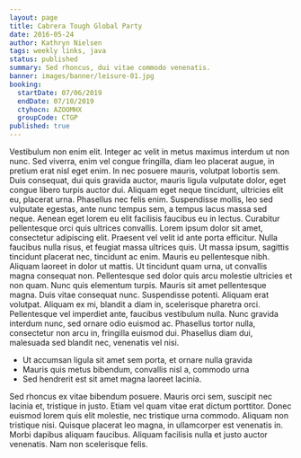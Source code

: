 ```yaml
---
layout: page
title: Cabrera Tough Global Party
date: 2016-05-24
author: Kathryn Nielsen
tags: weekly links, java
status: published
summary: Sed rhoncus, dui vitae commodo venenatis.
banner: images/banner/leisure-01.jpg
booking:
  startDate: 07/06/2019
  endDate: 07/10/2019
  ctyhocn: AZOOMHX
  groupCode: CTGP
published: true
---
```

Vestibulum non enim elit. Integer ac velit in metus maximus interdum ut non nunc. Sed viverra, enim vel congue fringilla, diam leo placerat augue, in pretium erat nisl eget enim. In nec posuere mauris, volutpat lobortis sem. Duis consequat, dui quis gravida auctor, mauris ligula vulputate dolor, eget congue libero turpis auctor dui. Aliquam eget neque tincidunt, ultricies elit eu, placerat urna. Phasellus nec felis enim. Suspendisse mollis, leo sed vulputate egestas, ante nunc tempus sem, a tempus lacus massa sed neque. Aenean eget lorem eu elit facilisis faucibus eu in lectus. Curabitur pellentesque orci quis ultrices convallis. Lorem ipsum dolor sit amet, consectetur adipiscing elit. Praesent vel velit id ante porta efficitur. Nulla faucibus nulla risus, et feugiat massa ultrices quis. Ut massa ipsum, sagittis tincidunt placerat nec, tincidunt ac enim. Mauris eu pellentesque nibh. Aliquam laoreet in dolor ut mattis.
Ut tincidunt quam urna, ut convallis magna consequat non. Pellentesque sed dolor quis arcu molestie ultricies et non quam. Nunc quis elementum turpis. Mauris sit amet pellentesque magna. Duis vitae consequat nunc. Suspendisse potenti. Aliquam erat volutpat. Aliquam ex mi, blandit a diam in, scelerisque pharetra orci. Pellentesque vel imperdiet ante, faucibus vestibulum nulla. Nunc gravida interdum nunc, sed ornare odio euismod ac. Phasellus tortor nulla, consectetur non arcu in, fringilla euismod dui. Phasellus diam dui, malesuada sed blandit nec, venenatis vel nisi.

* Ut accumsan ligula sit amet sem porta, et ornare nulla gravida
* Mauris quis metus bibendum, convallis nisl a, commodo urna
* Sed hendrerit est sit amet magna laoreet lacinia.

Sed rhoncus ex vitae bibendum posuere. Mauris orci sem, suscipit nec lacinia et, tristique in justo. Etiam vel quam vitae erat dictum porttitor. Donec euismod lorem quis elit molestie, nec tristique urna commodo. Aliquam non tristique nisi. Quisque placerat leo magna, in ullamcorper est venenatis in. Morbi dapibus aliquam faucibus. Aliquam facilisis nulla et justo auctor venenatis. Nam non scelerisque felis.
